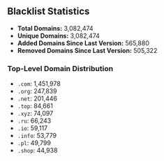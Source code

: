 ## Blacklist Statistics

- **Total Domains:** 3,082,474
- **Unique Domains:** 3,082,474
- **Added Domains Since Last Version:** 565,880
- **Removed Domains Since Last Version:** 505,322

### Top-Level Domain Distribution

-  `.com`: 1,451,978
-  `.org`: 247,839
-  `.net`: 201,446
-  `.top`: 84,661
-  `.xyz`: 74,097
-  `.ru`: 66,243
-  `.io`: 59,117
-  `.info`: 53,779
-  `.pl`: 49,799
-  `.shop`: 44,938
